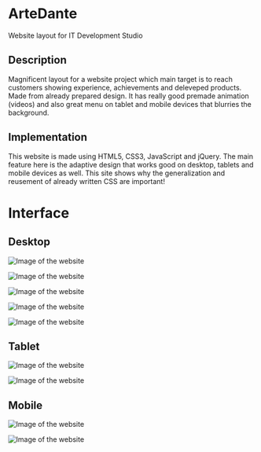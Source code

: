 # ArteDante
Website layout for IT Development Studio  

## Description 
Magnificent layout for a website project which main target is to reach customers showing experience, achievements and deleveped products. Made from already prepared design. It has really good premade animation (videos) and also great menu on tablet and mobile devices that blurries the background.  

## Implementation
This website is made using HTML5, CSS3, JavaScript and jQuery. The main feature here is the adaptive design that works good on desktop, tablets and mobile devices as well. This site shows why the generalization and reusement of already written CSS are important!

# Interface

## Desktop

![Image of the website](/readme_purpose/image1.PNG)

![Image of the website](/readme_purpose/image2.PNG)

![Image of the website](/readme_purpose/image3.PNG)

![Image of the website](/readme_purpose/image4.PNG)

![Image of the website](/readme_purpose/image5.PNG)

## Tablet

![Image of the website](/readme_purpose/tablet1.PNG)

![Image of the website](/readme_purpose/tablet2.PNG)

## Mobile

![Image of the website](/readme_purpose/mobile1.PNG)

![Image of the website](/readme_purpose/mobile2.PNG)
